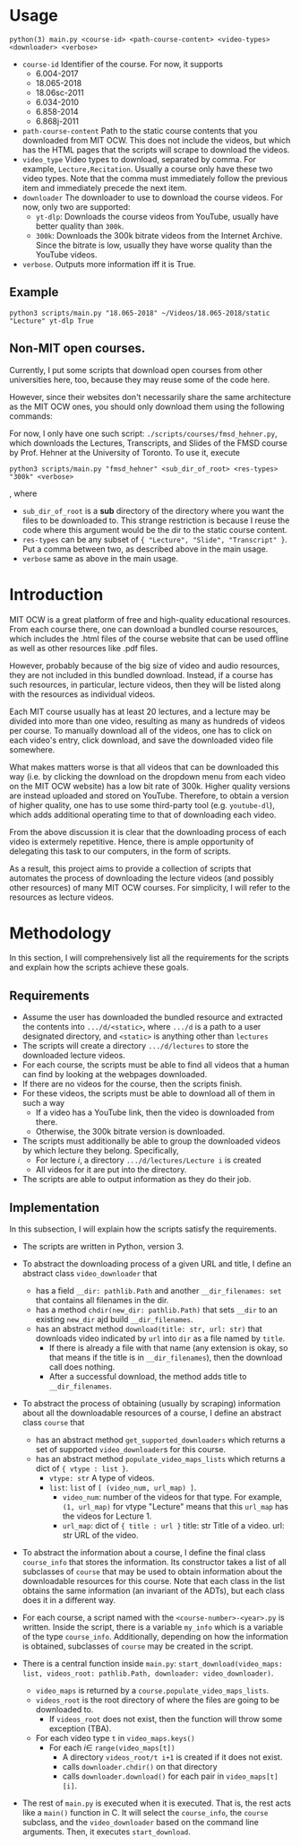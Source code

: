 # Usage
```
python(3) main.py <course-id> <path-course-content> <video-types> <downloader> <verbose>
```
- `course-id` Identifier of the course. For now, it supports
    + 6.004-2017
    + 18.065-2018
    + 18.06sc-2011
    + 6.034-2010
    + 6.858-2014
    + 6.868j-2011
- `path-course-content` Path to the static course contents that
  you downloaded from MIT OCW. This does not include the videos,
  but which has the HTML pages that the scripts will scrape to download
  the videos.
- `video_type` Video types to download, separated by comma. For example,
  `Lecture,Recitation`. Usually a course only have these two video types.
  Note that the comma must immediately follow the previous item and immediately
  precede the next item.
- `downloader` The downloader to use to download the course videos.
  For now, only two are supported:
    + `yt-dlp`: Downloads the course videos from YouTube, usually have 
    better quality than `300k`.
    + `300k`: Downloads the 300k bitrate videos from the Internet Archive.
    Since the bitrate is low, usually they have worse quality than the
    YouTube videos.
-  `verbose`. Outputs more information iff it is True.

## Example
```
python3 scripts/main.py "18.065-2018" ~/Videos/18.065-2018/static "Lecture" yt-dlp True
```

## Non-MIT open courses.
Currently, I put some scripts that download open courses from other universities here, too,
because they may reuse some of the code here.

However, since their websites don't necessarily share the same architecture as the MIT
OCW ones, you should only download them using the following commands:

For now, I only have one such script: `./scripts/courses/fmsd_hehner.py`,
which downloads the Lectures, Transcripts, and Slides of the FMSD course 
by Prof. Hehner at the University of Toronto. To use it, execute
```
python3 scripts/main.py "fmsd_hehner" <sub_dir_of_root> <res-types> "300k" <verbose>
```
, where 
- `sub_dir_of_root` is a **sub** directory of the directory where you want the files to be downloaded to.
This strange restriction is because I reuse the code where this argument would be the dir to the static course content.
- `res-types` can be any subset of `{ "Lecture", "Slide", "Transcript" }`. Put a comma between two,
  as described above in the main usage.
- `verbose` same as above in the main usage.

# Introduction
MIT OCW is a great platform of free and high-quality educational resources.
From each course there, one can download a bundled course resources, which includes the 
.html files of the course website that can be used offline as well as other resources like .pdf files.

However, probably because of the big size of video and audio resources, they are not included in this bundled download.
Instead, if a course has such resources, in particular, lecture videos, then they will be listed along with the resources as individual videos.

Each MIT course usually has at least 20 lectures, and a lecture may be divided into more than one video, resulting as many as hundreds of videos per course. To manually download all of the videos, one has to click on each video's entry, click download, and save the downloaded video file somewhere.

What makes matters worse is that all videos that can be downloaded this way (i.e. by clicking the download on the dropdown menu from each video on the MIT OCW website) has a low bit rate of 300k. Higher quality versions are instead uploaded and stored on YouTube. Therefore, to obtain a version of higher quality, one has to use some third-party tool (e.g. `youtube-dl`), which adds additional operating time to that of downloading each video.

From the above discussion it is clear that the downloading process of each video is extermely repetitive. Hence, there is ample opportunity of delegating this task to our computers, in the form of scripts.

As a result, this project aims to provide a collection of scripts that automates the process of downloading the lecture videos (and possibly other resources) of many MIT OCW courses. For simplicity, I will refer to the resources as lecture videos.

# Methodology
In this section, I will comprehensively list all the requirements for the scripts and explain how the scripts achieve these goals.

## Requirements

- Assume the user has downloaded the bundled resource and extracted the contents into `.../d/<static>`, where `.../d` is a path to a user designated directory, and `<static>` is anything other than `lectures`
- The scripts will create a directory `.../d/lectures` to store the downloaded lecture videos.
- For each course, the scripts must be able to find all videos that a human can find by looking at the webpages downloaded.
- If there are no videos for the course, then the scripts finish.
- For these videos, the scripts must be able to download all of them in such a way
    - If a video has a YouTube link, then the video is downloaded from there.
    - Otherwise, the 300k bitrate version is downloaded.
- The scripts must additionally be able to group the downloaded videos by which lecture they belong. Specifically,
    - For lecture $i$, a directory `.../d/lectures/Lecture i` is created
    - All videos for it are put into the directory.
- The scripts are able to output information as they do their job.

## Implementation
In this subsection, I will explain how the scripts satisfy the requirements.

- The scripts are written in Python, version 3.

- To abstract the downloading process of a given URL and title, I define an abstract class `video_downloader` that
    - has a field `__dir: pathlib.Path` and another `__dir_filenames: set` that contains all filenames in the dir.
    - has a method `chdir(new_dir: pathlib.Path)` that sets `__dir` to an existing `new_dir` ajd build `__dir_filenames`.
    - has an abstract method `download(title: str, url: str)` that downloads video indicated by `url` into `dir` as a file named by `title`. 
        - If there is already a file with that name (any extension is okay, so that means if the title is in `__dir_filenames`), then the download call does nothing. 
        - After a successful download, the method adds title to `__dir_filenames`.

- To abstract the process of obtaining (usually by scraping) information about all the downloadable resources of a course,
I define an abstract class `course` that
    - has an abstract method `get_supported_downloaders` which returns a set of supported `video_downloader`s for this course.
    - has an abstract method `populate_video_maps_lists` which returns a dict of `{ vtype : list }`.
        + `vtype: str`
            A type of videos.
        + `list`: `list` of `[ (video_num, url_map) ]`.
            + `video_num`:
                number of the videos for that type.
                For example, `(1, url_map)` for vtype "Lecture"
                means that this `url_map` has the videos for Lecture 1.
            + `url_map`: dict of `{ title : url }`
                title: str
                    Title of a video.
                url: str
                    URL of the video.

- To abstract the information about a course, I define the final class `course_info`
that stores the information. Its constructor takes a list of all subclasses of `course`
that may be used to obtain information about the downloadable resources for this course.
Note that each class in the list obtains the same information (an invariant of the ADTs),
but each class does it in a different way.

- For each course, a script named with the `<course-number>-<year>.py` is written. Inside the script, 
there is a variable `my_info` which is a variable of the type `course_info`.
Additionally, depending on how the information is obtained, subclasses of `course` may be created in
the script.

- There is a central function inside `main.py`: 
`start_download(video_maps: list, videos_root: pathlib.Path, downloader: video_downloader)`.
    - `video_maps` is returned by a `course.populate_video_maps_lists`.
    - `videos_root` is the root directory of where the files are going to be downloaded to.
        - If `videos_root` does not exist, then the function will throw some exception (TBA).
    - For each video type `t` in `video_maps.keys()`
        - For each $i \in$ `range(video_maps[t])`
            - A directory `videos_root/t i+1` is created if it does not exist.
            - calls `downloader.chdir()` on that directory
            - calls `downloader.download()` for each pair in `video_maps[t][i]`.

- The rest of `main.py` is executed when it is executed. That is, the rest acts like a `main()` function in C. 
It will select the `course_info`, the `course` subclass, and the `video_downloader` based on the command line
arguments.
Then, it executes `start_download`.
